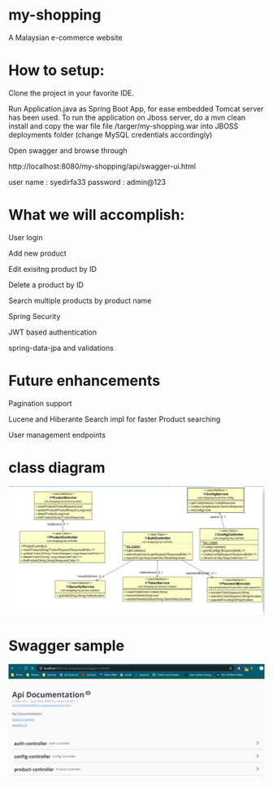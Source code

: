 # my-shopping
A Malaysian e-commerce website

# How to setup:
Clone the project in your favorite IDE.

Run Application.java as Spring Boot App, for ease embedded Tomcat server has been used. To run the application on Jboss server, do a mvn clean install and copy the war file file <source directory>/targer/my-shopping.war into JBOSS deployments folder (change MySQL credentials accordingly)

Open swagger and browse through

http://localhost:8080/my-shopping/api/swagger-ui.html

user name : syedirfa33
password : admin@123


# What we will accomplish:

User login

Add new product

Edit exisitng product by ID

Delete a product by ID

Search multiple products by product name

Spring Security

JWT based authentication

spring-data-jpa and validations

# Future enhancements

Pagination support

Lucene and Hiberante Search impl for faster Product searching

User management endpoints

# class diagram

![alt text](https://github.com/syedirfan33/my-shopping/blob/master/classDiagram.png)

# Swagger sample

![alt text](https://github.com/syedirfan33/my-shopping/blob/master/swagger.png)



